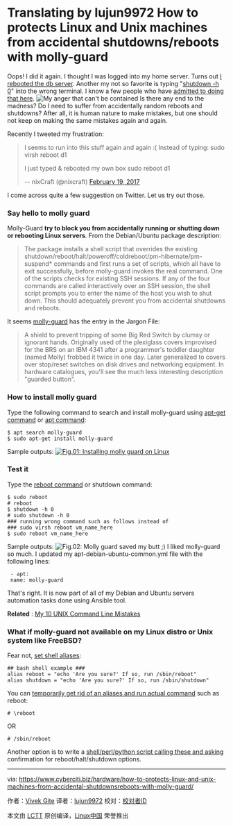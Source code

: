 Translating by lujun9972
How to protects Linux and Unix machines from accidental shutdowns/reboots with molly-guard
======
Oops! I did it again. I thought I was logged into my home server. Turns out [I rebooted the db server][1]. Another my not so favorite is typing "[shutdown -h 0][2]" into the wrong terminal. I know a few people who have [admitted to doing that here][3].
![My anger that can't be contained][4]
Is there any end to the madness? Do I need to suffer from accidentally random reboots and shutdowns? After all, it is human nature to make mistakes, but one should not keep on making the same mistakes again and again.

Recently I tweeted my frustration:

> I seems to run into this stuff again and again :( Instead of typing:
> sudo virsh reboot d1
>
> I just typed & rebooted my own box
> sudo reboot d1
>
> -- nixCraft (@nixcraft) [February 19, 2017][5]


I come across quite a few suggestion on Twitter. Let us try out those.

### Say hello to molly guard

Molly-Guard **try to block you from accidentally running or shutting down or rebooting Linux servers**. From the Debian/Ubuntu package description:

> The package installs a shell script that overrides the existing shutdown/reboot/halt/poweroff/coldreboot/pm-hibernate/pm-suspend* commands and first runs a set of scripts, which all have to exit successfully, before molly-guard invokes the real command. One of the scripts checks for existing SSH sessions. If any of the four commands are called interactively over an SSH session, the shell script prompts you to enter the name of the host you wish to shut down. This should adequately prevent you from accidental shutdowns and reboots.

It seems [molly-guard][6] has the entry in the Jargon File:

> A shield to prevent tripping of some Big Red Switch by clumsy or ignorant hands. Originally used of the plexiglass covers improvised for the BRS on an IBM 4341 after a programmer's toddler daughter (named Molly) frobbed it twice in one day. Later generalized to covers over stop/reset switches on disk drives and networking equipment. In hardware catalogues, you'll see the much less interesting description "guarded button".

### How to install molly guard

Type the following command to search and install molly-guard using [apt-get command][7] or [apt command][8]:
```
$ apt search molly-guard
$ sudo apt-get install molly-guard
```
Sample outputs:
[![Fig.01: Installing molly guard on Linux][9]][10]

### Test it

Type the [reboot command][11] or shutdown command:
```
$ sudo reboot
# reboot
$ shutdown -h 0
# sudo shutdown -h 0
### running wrong command such as follows instead of
### sudo virsh reboot vm_name_here
$ sudo reboot vm_name_here
```
Sample outputs:
![Fig.02: Molly guard saved my butt ;\)][12]
I liked molly-guard so much. I updated my apt-debian-ubuntu-common.yml file with the following lines:
```
 - apt:
 name: molly-guard

```

That's right. It is now part of all of my Debian and Ubuntu servers automation tasks done using Ansible tool.

 **Related** : [My 10 UNIX Command Line Mistakes][13]

### What if molly-guard not available on my Linux distro or Unix system like FreeBSD?

Fear not, [set shell aliases][14]:
```
## bash shell example ###
alias reboot = "echo 'Are you sure?' If so, run /sbin/reboot"
alias shutdown = "echo 'Are you sure?' If so, run /sbin/shutdown"
```

You can [temporarily get rid of an aliases and run actual command][15] such as reboot:
```
# \reboot
```
OR
```
# /sbin/reboot
```
Another option is to write a [shell/perl/python script calling these and asking][16] confirmation for reboot/halt/shutdown options.


--------------------------------------------------------------------------------

via: https://www.cyberciti.biz/hardware/how-to-protects-linux-and-unix-machines-from-accidental-shutdownsreboots-with-molly-guard/

作者：[Vivek Gite][a]
译者：[lujun9972](https://github.com/lujun9972)
校对：[校对者ID](https://github.com/校对者ID)

本文由 [LCTT](https://github.com/LCTT/TranslateProject) 原创编译，[Linux中国](https://linux.cn/) 荣誉推出

[a]:https://www.cyberciti.biz
[1]:https://www.cyberciti.biz/faq/howto-reboot-linux/
[2]:https://www.cyberciti.biz/faq/shutdown-linux-server/
[3]:https://www.cyberciti.biz/tips/my-10-unix-command-line-mistakes.html (My 10 UNIX Command Line Mistakes)
[4]:https://www.cyberciti.biz/media/new/cms/2017/02/anger.gif
[5]:https://twitter.com/nixcraft/status/833320792880320513
[6]:http://catb.org/~esr/jargon/html/M/molly-guard.html
[7]://www.cyberciti.biz/tips/linux-debian-package-management-cheat-sheet.html (See Linux/Unix apt-get command examples for more info)
[8]://www.cyberciti.biz/faq/ubuntu-lts-debian-linux-apt-command-examples/ (See Linux/Unix apt command examples for more info)
[9]:https://www.cyberciti.biz/media/new/cms/2017/02/install-molly-guard-on-linux.jpg
[10]:https://www.cyberciti.biz/hardware/how-to-protects-linux-and-unix-machines-from-accidental-shutdownsreboots-with-molly-guard/attachment/install-molly-guard-on-linux/
[11]:https://www.cyberciti.biz/faq/linux-reboot-command/ (See Linux/Unix reboot command examples for more info)
[12]:https://www.cyberciti.biz/media/new/cms/2017/02/saved-my-butt.jpg
[13]:https://www.cyberciti.biz/tips/my-10-unix-command-line-mistakes.html
[14]:https://www.cyberciti.biz/tips/bash-aliases-mac-centos-linux-unix.html
[15]:https://www.cyberciti.biz/faq/bash-shell-temporarily-disable-an-alias/
[16]:https://github.com/kjetilho/clumsy_protect
[17]:https://twitter.com/nixcraft
[18]:https://facebook.com/nixcraft
[19]:https://plus.google.com/+CybercitiBiz
